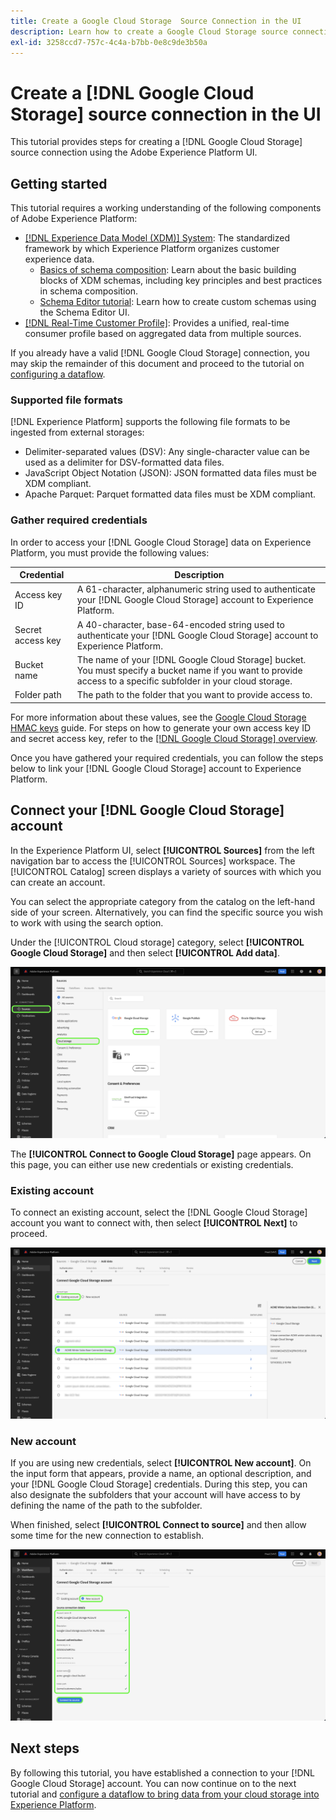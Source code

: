 ```yaml
---
title: Create a Google Cloud Storage  Source Connection in the UI
description: Learn how to create a Google Cloud Storage source connection using the Adobe Experience Platform UI.
exl-id: 3258ccd7-757c-4c4a-b7bb-0e8c9de3b50a
---
```

# Create a [!DNL Google Cloud Storage] source connection in the UI

This tutorial provides steps for creating a [!DNL Google Cloud Storage] source connection using the Adobe Experience Platform UI.

## Getting started

This tutorial requires a working understanding of the following components of Adobe Experience Platform:

* [[!DNL Experience Data Model (XDM)] System](../../../../../xdm/home.md): The standardized framework by which Experience Platform organizes customer experience data.
    * [Basics of schema composition](../../../../../xdm/schema/composition.md): Learn about the basic building blocks of XDM schemas, including key principles and best practices in schema composition.
    * [Schema Editor tutorial](../../../../../xdm/tutorials/create-schema-ui.md): Learn how to create custom schemas using the Schema Editor UI.
* [[!DNL Real-Time Customer Profile]](../../../../../profile/home.md): Provides a unified, real-time consumer profile based on aggregated data from multiple sources.

If you already have a valid [!DNL Google Cloud Storage] connection, you may skip the remainder of this document and proceed to the tutorial on [configuring a dataflow](../../dataflow/batch/cloud-storage.md).

### Supported file formats

[!DNL Experience Platform] supports the following file formats to be ingested from external storages:

*   Delimiter-separated values (DSV): Any single-character value can be used as a delimiter for DSV-formatted data files.
*   JavaScript Object Notation (JSON): JSON formatted data files must be XDM compliant.
*   Apache Parquet: Parquet formatted data files must be XDM compliant.

### Gather required credentials

In order to access your [!DNL Google Cloud Storage] data on Experience Platform, you must provide the following values:

| Credential | Description |
| ---------- | ----------- |
| Access key ID | A 61-character, alphanumeric string used to authenticate your [!DNL Google Cloud Storage] account to Experience Platform. |
| Secret access key | A 40-character, base-64-encoded string used to authenticate your [!DNL Google Cloud Storage] account to Experience Platform. |
| Bucket name | The name of your [!DNL Google Cloud Storage] bucket. You must specify a bucket name if you want to provide access to a specific subfolder in your cloud storage. |
| Folder path | The path to the folder that you want to provide access to. |

For more information about these values, see the [Google Cloud Storage HMAC keys](https://cloud.google.com/storage/docs/authentication/hmackeys#overview) guide. For steps on how to generate your own access key ID and secret access key, refer to the [[!DNL Google Cloud Storage] overview](../../../../connectors/cloud-storage/google-cloud-storage.md).

Once you have gathered your required credentials, you can follow the steps below to link your [!DNL Google Cloud Storage] account to Experience Platform.

## Connect your [!DNL Google Cloud Storage] account

In the Experience Platform UI, select **[!UICONTROL Sources]** from the left navigation bar to access the [!UICONTROL Sources] workspace. The [!UICONTROL Catalog] screen displays a variety of sources with which you can create an account.

You can select the appropriate category from the catalog on the left-hand side of your screen. Alternatively, you can find the specific source you wish to work with using the search option.

Under the [!UICONTROL Cloud storage] category, select **[!UICONTROL Google Cloud Storage]** and then select **[!UICONTROL Add data]**.

![The Experience Platform UI screen displaying the sources catalog page.](../../../../images/tutorials/create/google-cloud-storage/catalog.png)

The **[!UICONTROL Connect to Google Cloud Storage]** page appears. On this page, you can either use new credentials or existing credentials.

### Existing account

To connect an existing account, select the [!DNL Google Cloud Storage] account you want to connect with, then select **[!UICONTROL Next]** to proceed.

![The Experience Platform UI screen displaying the existing account page for a Google Cloud Storage source](../../../../images/tutorials/create/google-cloud-storage/existing.png)

### New account

If you are using new credentials, select **[!UICONTROL New account]**. On the input form that appears, provide a name, an optional description, and your [!DNL Google Cloud Storage] credentials. During this step, you can also designate the subfolders that your account will have access to by defining the name of the path to the subfolder.

When finished, select **[!UICONTROL Connect to source]** and then allow some time for the new connection to establish.

![The Experience Platform UI screen displaying the new account page for a Google Cloud Storage source.](../../../../images/tutorials/create/google-cloud-storage/new.png)


## Next steps

By following this tutorial, you have established a connection to your [!DNL Google Cloud Storage] account. You can now continue on to the next tutorial and [configure a dataflow to bring data from your cloud storage into Experience Platform](../../dataflow/batch/cloud-storage.md).

